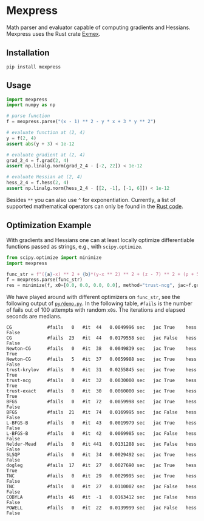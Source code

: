 # Mexpress
Math parser and evaluator capable of computing gradients and Hessians. Mexpress uses the Rust crate [Exmex](https://crates.io/crates/exmex).
## Installation 

```
pip install mexpress
```
## Usage

```python
import mexpress
import numpy as np

# parse function
f = mexpress.parse("(x - 1) ** 2 - y * x + 3 * y ** 2")

# evaluate function at (2, 4)
y = f(2, 4)
assert abs(y + 3) < 1e-12

# evaluate gradient at (2, 4)
grad_2_4 = f.grad(2, 4)
assert np.linalg.norm(grad_2_4 - [-2, 22]) < 1e-12

# evaluate Hessian at (2, 4)
hess_2_4 = f.hess(2, 4)
assert np.linalg.norm(hess_2_4 - [[2, -1], [-1, 6]]) < 1e-12
```

Besides `**` you can also use `^` for exponentiation. Currently, a list of supported mathematical operators can only be found in the [Rust code](https://docs.rs/exmex/0.11.2/src/exmex/operators.rs.html#204-206).

## Optimization Example

With gradients and Hessians one can at least locally optimize differentiable functions passed as strings, e.g., with `scipy.optimize`.
```Python
from scipy.optimize import minimize
import mexpress

func_str = f"({a}-x) ** 2 + {b}*(y-x ** 2) ** 2 + (z - 7) ** 2 + (ρ + 5) ** 2"
f = mexpress.parse(func_str)
res = minimize(f, x0=[0.0, 0.0, 0.0, 0.0], method="trust-ncg", jac=f.grad, hess=f.hess)
```
We have played around with different optimizers on `func_str`, see the following output of [`py/demo.py`](https://github.com/bertiqwerty/mexpress/blob/main/py/demo.py). In the following table, `#fails` is the number of fails out of 100 attempts with random `x0`s. The iterations and elapsed seconds are medians.
```
CG             #fails   0   #it  44   0.0049996 sec   jac True    hess False
CG             #fails  23   #it  44   0.0179558 sec   jac False   hess False
Newton-CG      #fails   0   #it  38   0.0049839 sec   jac True    hess True
Newton-CG      #fails   5   #it  37   0.0059988 sec   jac True    hess False
trust-krylov   #fails   0   #it  31   0.0255845 sec   jac True    hess True
trust-ncg      #fails   0   #it  32   0.0030000 sec   jac True    hess True
trust-exact    #fails   0   #it  30   0.0060000 sec   jac True    hess True
BFGS           #fails   0   #it  72   0.0059998 sec   jac True    hess False
BFGS           #fails  21   #it  74   0.0169995 sec   jac False   hess False
L-BFGS-B       #fails   0   #it  43   0.0019979 sec   jac True    hess False
L-BFGS-B       #fails   0   #it  42   0.0069985 sec   jac False   hess False
Nelder-Mead    #fails   0   #it 441   0.0131288 sec   jac False   hess False
SLSQP          #fails   0   #it  34   0.0029492 sec   jac True    hess False
dogleg         #fails  17   #it  27   0.0027690 sec   jac True    hess True
TNC            #fails   0   #it  29   0.0029995 sec   jac True    hess False
TNC            #fails   0   #it  27   0.0110002 sec   jac False   hess False
COBYLA         #fails  46   #it  -1   0.0163412 sec   jac False   hess False
POWELL         #fails   0   #it  22   0.0139999 sec   jac False   hess False
```
